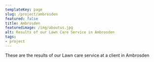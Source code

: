 ```yaml
---
templateKey: page
slug: /project/ambrosden
featured: false
title: Ambrosden
featuredimage: /img/aboutus.jpg
alt: Results of our Lawn Care Service in Ambrosden
tags:
- project
---
```

These are the results of our Lawn care service at a client in Ambrosden


